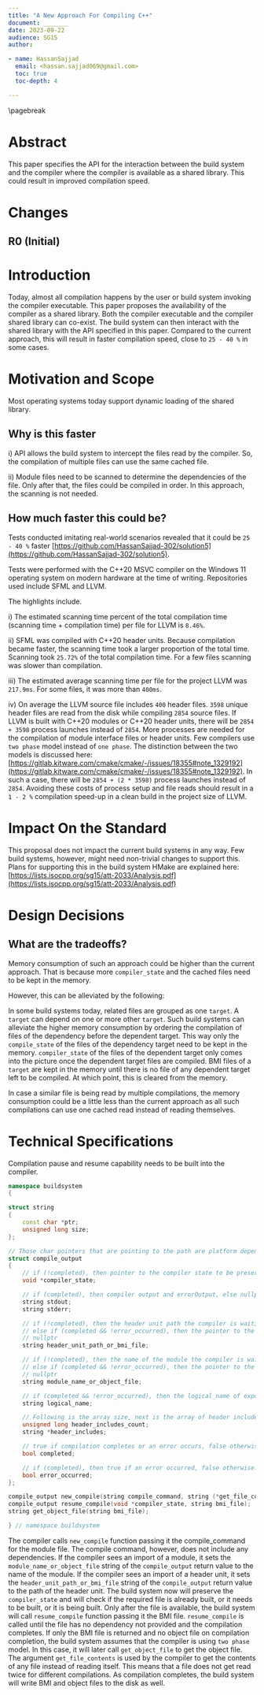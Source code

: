 ```yaml
---
title: "A New Approach For Compiling C++"
document: _______
date: 2023-09-22
audience: SG15
author:

- name: HassanSajjad
  email: <hassan.sajjad069@gmail.com>
  toc: true
  toc-depth: 4

---
```


\pagebreak

# Abstract

This paper specifies the API for the interaction between the build system
and the compiler where the compiler is available as a shared library.
This could result in improved compilation speed.

# Changes

## R0 (Initial)

# Introduction

Today, almost all compilation happens by the user or build system invoking the
compiler executable.
This paper proposes the availability of the compiler as a shared library.
Both the compiler executable and the compiler shared library can co-exist.
The build system can then interact with the shared library with the API specified
in this paper.
Compared to the current approach, this will result in faster compilation speed,
close to ```25 - 40 %``` in some cases.

# Motivation and Scope

Most operating systems today support dynamic loading of the shared library.

## Why is this faster

i) API allows the build system to intercept the files read by the compiler.
So, the compilation of multiple files can use the same cached file.

ii) Module files need to be scanned to determine the dependencies of the file.
Only after that, the files could be compiled in order.
In this approach, the scanning is not needed.

## How much faster this could be?

Tests conducted imitating real-world scenarios revealed that it could be ```25 - 40 %``` faster
[https://github.com/HassanSajjad-302/solution5](https://github.com/HassanSajjad-302/solution5).

Tests were performed with the C++20 MSVC compiler on the Windows 11 operating system on modern
hardware at the time of writing.
Repositories used include SFML and LLVM.

The highlights include.

i) The estimated scanning time percent of the total compilation time
(scanning time + compilation time) per file for LLVM is ```8.46%```.

ii) SFML was compiled with C++20 header units.
Because compilation became faster, the scanning time took a larger proportion of the total time.
Scanning took ```25.72%``` of the total compilation time.
For a few files scanning was slower than compilation.

iii) The estimated average scanning time per file for the project LLVM was ```217.9ms```.
For some files, it was more than ```400ms```.

iv) On average the LLVM source file includes ```400``` header files.
```3598``` unique header files are read from the disk while compiling ```2854```
source files.
If LLVM is built with C++20 modules or C++20 header units,
there will be ```2854 + 3598``` process launches instead of ```2854```.
More processes are needed for the compilation of module interface files or header units.
Few compilers use ```two phase``` model instead of ```one phase```.
The distinction between the two models is discussed here:
[https://gitlab.kitware.com/cmake/cmake/-/issues/18355#note_1329192](https://gitlab.kitware.com/cmake/cmake/-/issues/18355#note_1329192).
In such a case, there will be ```2854 + (2 * 3598)``` process launches
instead of ```2854```.
Avoiding these costs of process setup and file reads should result in a ```1 - 2 %```
compilation speed-up in a clean build in the project size of LLVM.

# Impact On the Standard

This proposal does not impact the current build systems in any way.
Few build systems, however, might need non-trivial changes to support this.
Plans for supporting this in the build system HMake are explained here:
[https://lists.isocpp.org/sg15/att-2033/Analysis.pdf](https://lists.isocpp.org/sg15/att-2033/Analysis.pdf)

# Design Decisions

## What are the tradeoffs?

Memory consumption of such an approach could be higher than the current approach.
That is because more ```compiler_state``` and the cached files need to be kept in the memory.

However, this can be alleviated by the following:

In some build systems today, related files are grouped as one ```target```.
A ```target``` can depend on one or more other ```target```.
Such build systems can alleviate the higher memory consumption by ordering the
compilation of files of the dependency before the dependent target.
This way only the ```compile_state``` of the files of the dependency target need to be kept
in the memory.
```compiler_state``` of the files of the dependent target only comes into the picture once
the dependent target files are compiled.
BMI files of a ```target``` are kept in the memory until there is no file of any dependent
target left to be compiled. At which point, this is cleared from the memory.

In case a similar file is being read by multiple compilations,
the memory consumption could be a little less than the current approach
as all such compilations can use one cached read instead of reading themselves.

# Technical Specifications

Compilation pause and resume capability needs to be built into the compiler.

```cpp
namespace buildsystem
{

struct string
{
    const char *ptr;
    unsigned long size;
};

// Those char pointers that are pointing to the path are platform dependent i.e. whcar_t* in-case of Windows
struct compile_output
{
    // if (!completed), then pointer to the compiler state to be preserved by the build system, else nullptr
    void *compiler_state;

    // if (completed), then compiler output and errorOutput, else nullptr
    string stdout;
    string stderr;

    // if (!completed), then the header unit path the compiler is waiting on if any,
    // else if (completed && !error_occurred), then the pointer to the returned bmi_file if any, else
    // nullptr
    string header_unit_path_or_bmi_file;

    // if (!completed), then the name of the module the compiler is waiting on if any,
    // else if (completed && !error_occurred), then the pointer to the returned objectFile if any, else
    // nullptr
    string module_name_or_object_file;

    // if (completed && !error_occurred), then the logical_name of exported module if any.
    string logical_name;

    // Following is the array size, next is the array of header includes.
    unsigned long header_includes_count;
    string *header_includes;

    // true if compilation completes or an error occurs, false otherwise
    bool completed;

    // if (completed), then true if an error occurred, false otherwise.
    bool error_occurred;
};

compile_output new_compile(string compile_command, string (*get_file_contents)(string file_path));
compile_output resume_compile(void *compiler_state, string bmi_file);
string get_object_file(string bmi_file);

} // namespace buildsystem
```

The compiler calls ```new_compile``` function passing it the
compile_command for the module file.
The compile command, however, does not include any dependencies.
If the compiler sees an import of a module, it sets the ```module_name_or_object_file``` string
of the ```compile_output``` return value to the name of the module.
If the compiler sees an import of a header unit, it sets the ```header_unit_path_or_bmi_file``` string
of the ```compile_output``` return value to the path of the header unit.
The build system now will preserve the ```compiler_state``` and
will check if the required file is already built, or it needs to be built, or it is being built.
Only after the file is available,
the build system will call ```resume_compile``` function passing it the BMI file.
```resume_compile``` is called until the file has no dependency not provided and the compilation
completes.
If only the BMI file is returned and no object file on compilation completion,
the build system assumes that the compiler is using ```two phase``` model.
In this case, it will later call ```get_object_file``` to get the object file.
The argument ```get_file_contents``` is used by the compiler to get the contents of any file
instead of reading itself.
This means that a file does not get read twice for different compilations.
As compilation completes, the build system will write BMI and object files to the disk as well.
